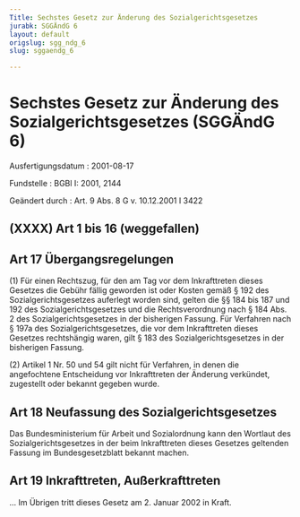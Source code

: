 ```yaml
---
Title: Sechstes Gesetz zur Änderung des Sozialgerichtsgesetzes
jurabk: SGGÄndG 6
layout: default
origslug: sgg_ndg_6
slug: sggaendg_6

---
```


# Sechstes Gesetz zur Änderung des Sozialgerichtsgesetzes (SGGÄndG 6)

Ausfertigungsdatum
:   2001-08-17

Fundstelle
:   BGBl I: 2001, 2144

Geändert durch
:   Art. 9 Abs. 8 G v. 10.12.2001 I 3422


## (XXXX) Art 1 bis 16 (weggefallen)


## Art 17 Übergangsregelungen

(1) Für einen Rechtszug, für den am Tag vor dem Inkrafttreten dieses
Gesetzes die Gebühr fällig geworden ist oder Kosten gemäß § 192 des
Sozialgerichtsgesetzes auferlegt worden sind, gelten die §§ 184 bis
187 und 192 des Sozialgerichtsgesetzes und die Rechtsverordnung nach §
184 Abs. 2 des Sozialgerichtsgesetzes in der bisherigen Fassung. Für
Verfahren nach § 197a des Sozialgerichtsgesetzes, die vor dem
Inkrafttreten dieses Gesetzes rechtshängig waren, gilt § 183 des
Sozialgerichtsgesetzes in der bisherigen Fassung.

(2) Artikel 1 Nr. 50 und 54 gilt nicht für Verfahren, in denen die
angefochtene Entscheidung vor Inkrafttreten der Änderung verkündet,
zugestellt oder bekannt gegeben wurde.


## Art 18 Neufassung des Sozialgerichtsgesetzes

Das Bundesministerium für Arbeit und Sozialordnung kann den Wortlaut
des Sozialgerichtsgesetzes in der beim Inkrafttreten dieses Gesetzes
geltenden Fassung im Bundesgesetzblatt bekannt machen.


## Art 19 Inkrafttreten, Außerkrafttreten

... Im Übrigen tritt dieses Gesetz am 2. Januar 2002 in Kraft.

